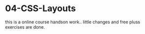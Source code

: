 # 04-CSS-Layouts
this is a online course handson work..
little changes and free pluss exercises are done.
